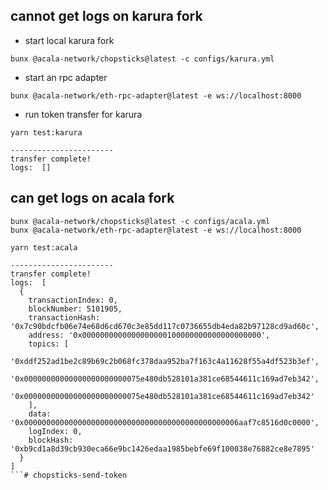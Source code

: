 ## cannot get logs on karura fork
- start local karura fork
```
bunx @acala-network/chopsticks@latest -c configs/karura.yml
```
- start an rpc adapter
```
bunx @acala-network/eth-rpc-adapter@latest -e ws://localhost:8000
```

- run token transfer for karura
```
yarn test:karura

-----------------------
transfer complete!
logs:  []
```

## can get logs on acala fork
```
bunx @acala-network/chopsticks@latest -c configs/acala.yml
bunx @acala-network/eth-rpc-adapter@latest -e ws://localhost:8000

yarn test:acala

-----------------------
transfer complete!
logs:  [
  {
    transactionIndex: 0,
    blockNumber: 5101905,
    transactionHash: '0x7c90bdcfb06e74e68d6cd670c3e85dd117c0736655db4eda82b97128cd9ad60c',
    address: '0x0000000000000000000100000000000000000000',
    topics: [
      '0xddf252ad1be2c89b69c2b068fc378daa952ba7f163c4a11628f55a4df523b3ef',
      '0x00000000000000000000000075e480db528101a381ce68544611c169ad7eb342',
      '0x00000000000000000000000075e480db528101a381ce68544611c169ad7eb342'
    ],
    data: '0x000000000000000000000000000000000000000000000006aaf7c8516d0c0000',
    logIndex: 0,
    blockHash: '0xb9cd1a8d39cb930eca66e9bc1426edaa1985bebfe69f100038e76882ce8e7895'
  }
]
```# chopsticks-send-token
